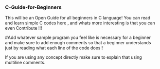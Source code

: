 ### C-Guide-for-Beginners
 This will be an Open Guide for all beginners in C language! You can read and learn simple C codes here , and whats more interesting is that you can even Contribute !!! 
 
 #Add whatever sample program you feel like is necessary for a beginner and make sure to add enough comments so that a beginner understands just by reading what each line of the code does !
 
 If you are using any concept directly make sure to explain that using multiline comments.
